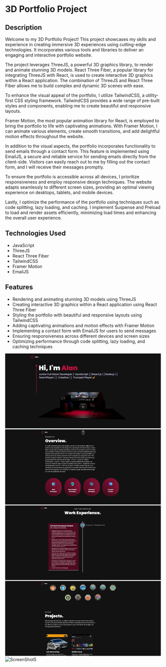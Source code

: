<h1>3D Portfolio Project</h1>
<h2>Description</h2>
Welcome to my 3D Portfolio Project! This project showcases my skills and experience in creating immersive 3D experiences using cutting-edge technologies. It incorporates various tools and libraries to deliver an engaging and interactive portfolio website.

The project leverages ThreeJS, a powerful 3D graphics library, to render and animate stunning 3D models. React Three Fiber, a popular library for integrating ThreeJS with React, is used to create interactive 3D graphics within a React application. The combination of ThreeJS and React Three Fiber allows me to build complex and dynamic 3D scenes with ease.

To enhance the visual appeal of the portfolio, I utilize TailwindCSS, a utility-first CSS styling framework. TailwindCSS provides a wide range of pre-built styles and components, enabling me to create beautiful and responsive layouts.

Framer Motion, the most popular animation library for React, is employed to bring the portfolio to life with captivating animations. With Framer Motion, I can animate various elements, create smooth transitions, and add delightful motion effects throughout the website.

In addition to the visual aspects, the portfolio incorporates functionality to send emails through a contact form. This feature is implemented using EmailJS, a secure and reliable service for sending emails directly from the client-side. Visitors can easily reach out to me by filling out the contact form, and I will receive their messages promptly.

To ensure the portfolio is accessible across all devices, I prioritize responsiveness and employ responsive design techniques. The website adapts seamlessly to different screen sizes, providing an optimal viewing experience on desktops, tablets, and mobile devices.

Lastly, I optimize the performance of the portfolio using techniques such as code splitting, lazy loading, and caching. I implement Suspense and Preload to load and render assets efficiently, minimizing load times and enhancing the overall user experience.

<h2>Technologies Used</h2>
<ul>
<li>JavaScript</li>
<li>ThreeJS</li>
<li>React Three Fiber</li>
<li>TailwindCSS</li>
<li>Framer Motion</li>
<li>EmailJS</li>
</ul>

<h2>Features</h2>
<ul>
<li>Rendering and animating stunning 3D models using ThreeJS</li>
<li>Creating interactive 3D graphics within a React application using React Three Fiber</li>
<li>Styling the portfolio with beautiful and responsive layouts using TailwindCSS</li>
<li>Adding captivating animations and motion effects with Framer Motion</li>
<li>Implementing a contact form with EmailJS for users to send messages</li>
<li>Ensuring responsiveness across different devices and screen sizes</li>
<li>Optimizing performance through code splitting, lazy loading, and caching techniques</li>
</ul>

![ScreenShot1](./src/ReadMePhotos/3d-portfolio-ss1.jpg)
![ScreenShot2](./src/ReadMePhotos/3d-portfolio-ss2.jpg)
![ScreenShot3](./src/ReadMePhotos/3d-portfolio-ss3.jpg)
![ScreenShot4](./src/ReadMePhotos/3d-portfolio-ss4.jpg)
![ScreenShot5](./src/ReadMePhotos/3d-portfolio-ss5jpg)